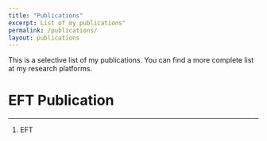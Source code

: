 ```yaml
---
title: "Publications"
excerpt: List of my publications"
permalink: /publications/
layout: publications
---
```


This is a selective list of my publications. You can find a more complete
list at my research platforms.

# EFT Publication
------------------------

1. EFT

